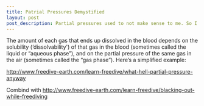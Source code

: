 ```yaml
---
title: Patrial Pressures Demystified
layout: post
post_description: Partial pressures used to not make sense to me. So I made it make sense to me...for you.
---
```

The amount of each gas that ends up dissolved in the blood depends on the solubility (‘dissolvability') of that gas in the blood (sometimes called the liquid or “aqueous phase”), and on the partial pressure of the same gas in the air (sometimes called the “gas phase”). Here’s a simplified example:

http://www.freedive-earth.com/learn-freedive/what-hell-partial-pressure-anyway

Combind with http://www.freedive-earth.com/learn-freedive/blacking-out-while-freediving

